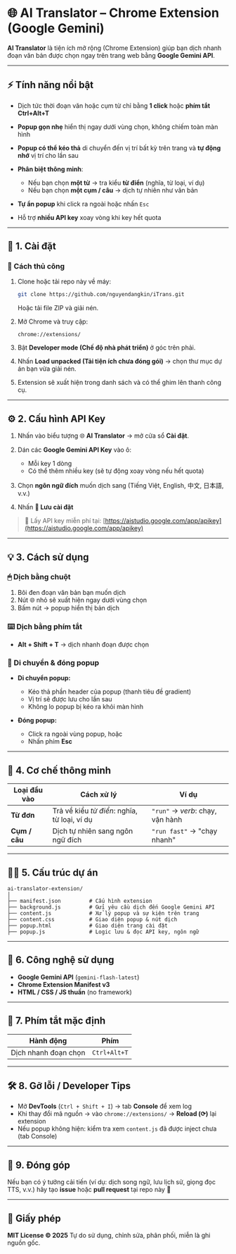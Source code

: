 # 🌐 AI Translator – Chrome Extension (Google Gemini)

**AI Translator** là tiện ích mở rộng (Chrome Extension) giúp bạn dịch nhanh đoạn văn bản được chọn ngay trên trang web bằng **Google Gemini API**.

---

## ⚡ Tính năng nổi bật

-   Dịch tức thời đoạn văn hoặc cụm từ chỉ bằng **1 click** hoặc **phím tắt Ctrl+Alt+T**
-   **Popup gọn nhẹ** hiển thị ngay dưới vùng chọn, không chiếm toàn màn hình
-   **Popup có thể kéo thả** di chuyển đến vị trí bất kỳ trên trang và **tự động nhớ** vị trí cho lần sau
-   **Phân biệt thông minh**:

    -   Nếu bạn chọn **một từ** → tra kiểu **từ điển** (nghĩa, từ loại, ví dụ)
    -   Nếu bạn chọn **một cụm / câu** → dịch tự nhiên như văn bản

-   **Tự ẩn popup** khi click ra ngoài hoặc nhấn `Esc`
-   Hỗ trợ **nhiều API key** xoay vòng khi key hết quota

---

## 🧩 1. Cài đặt

### 🔹 Cách thủ công

1. Clone hoặc tải repo này về máy:

    ```bash
    git clone https://github.com/nguyendangkin/iTrans.git
    ```

    Hoặc tải file ZIP và giải nén.

2. Mở Chrome và truy cập:

    ```
    chrome://extensions/
    ```

3. Bật **Developer mode (Chế độ nhà phát triển)** ở góc trên phải.

4. Nhấn **Load unpacked (Tải tiện ích chưa đóng gói)** → chọn thư mục dự án bạn vừa giải nén.

5. Extension sẽ xuất hiện trong danh sách và có thể ghim lên thanh công cụ.

---

## ⚙️ 2. Cấu hình API Key

1. Nhấn vào biểu tượng 🌐 **AI Translator** → mở cửa sổ **Cài đặt**.
2. Dán các **Google Gemini API Key** vào ô:

    - Mỗi key 1 dòng
    - Có thể thêm nhiều key (sẽ tự động xoay vòng nếu hết quota)

3. Chọn **ngôn ngữ đích** muốn dịch sang (Tiếng Việt, English, 中文, 日本語, v.v.)
4. Nhấn **💾 Lưu cài đặt**

> 🔑 Lấy API key miễn phí tại:
> [https://aistudio.google.com/app/apikey](https://aistudio.google.com/app/apikey)

---

## 💡 3. Cách sử dụng

### 🖱 Dịch bằng chuột

1. Bôi đen đoạn văn bản bạn muốn dịch
2. Nút 🌐 nhỏ sẽ xuất hiện ngay dưới vùng chọn
3. Bấm nút → popup hiển thị bản dịch

### ⌨️ Dịch bằng phím tắt

-   **Alt + Shift + T** → dịch nhanh đoạn được chọn

### 🧭 Di chuyển & đóng popup

-   **Di chuyển popup:**

    -   Kéo thả phần header của popup (thanh tiêu đề gradient)
    -   Vị trí sẽ được lưu cho lần sau
    -   Không lo popup bị kéo ra khỏi màn hình

-   **Đóng popup:**
    -   Click ra ngoài vùng popup, hoặc
    -   Nhấn phím **Esc**

---

## 🧠 4. Cơ chế thông minh

| Loại đầu vào  | Cách xử lý                                   | Ví dụ                            |
| ------------- | -------------------------------------------- | -------------------------------- |
| **Từ đơn**    | Trả về kiểu _từ điển_: nghĩa, từ loại, ví dụ | `"run"` → _verb_: chạy, vận hành |
| **Cụm / câu** | Dịch tự nhiên sang ngôn ngữ đích             | `"run fast"` → "chạy nhanh"      |

---

## 🧑‍💻 5. Cấu trúc dự án

```
ai-translator-extension/
│
├── manifest.json         # Cấu hình extension
├── background.js         # Gửi yêu cầu dịch đến Google Gemini API
├── content.js            # Xử lý popup và sự kiện trên trang
├── content.css           # Giao diện popup & nút dịch
├── popup.html            # Giao diện trang cài đặt
├── popup.js              # Logic lưu & đọc API key, ngôn ngữ
```

---

## 🧰 6. Công nghệ sử dụng

-   **Google Gemini API** (`gemini-flash-latest`)
-   **Chrome Extension Manifest v3**
-   **HTML / CSS / JS thuần** (no framework)

---

## 🚀 7. Phím tắt mặc định

| Hành động            | Phím         |
| -------------------- | ------------ |
| Dịch nhanh đoạn chọn | `Ctrl+Alt+T` |

---

## 🛠 8. Gỡ lỗi / Developer Tips

-   Mở **DevTools** (`Ctrl + Shift + I`) → tab **Console** để xem log
-   Khi thay đổi mã nguồn → vào `chrome://extensions/` → **Reload (⟳)** lại extension
-   Nếu popup không hiện: kiểm tra xem `content.js` đã được inject chưa (tab Console)

---

## 🤝 9. Đóng góp

Nếu bạn có ý tưởng cải tiến (ví dụ: dịch song ngữ, lưu lịch sử, giọng đọc TTS, v.v.)
hãy tạo **issue** hoặc **pull request** tại repo này 💬

---

## 🧾 Giấy phép

**MIT License © 2025**
Tự do sử dụng, chỉnh sửa, phân phối, miễn là ghi nguồn gốc.
